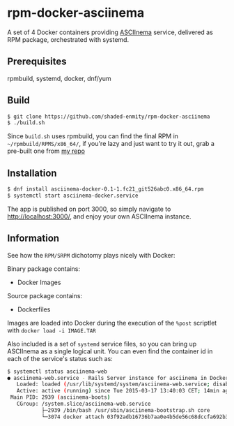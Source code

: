 # rpm-docker-asciinema
A set of 4 Docker containers providing [ASCIInema](https://asciinema.org/) service, delivered as RPM package, orchestrated with systemd.

## Prerequisites

rpmbuild, systemd, docker, dnf/yum

## Build

```bash
$ git clone https://github.com/shaded-enmity/rpm-docker-asciinema
$ ./build.sh
```

Since `build.sh` uses rpmbuild, you can find the final RPM in `~/rpmbuild/RPMS/x86_64/`, if you're lazy and just want to try it out, grab a pre-built one from [my repo](https://podvody.fedorapeople.org/asciinema-docker-0.1-1.fc21_git526abc0.x86_64.rpm)

## Installation

```bash
$ dnf install asciinema-docker-0.1-1.fc21_git526abc0.x86_64.rpm
$ systemctl start asciinema-docker.service
```

The app is published on port 3000, so simply navigate to [http://localhost:3000/](http://localhost:3000/), and enjoy your own ASCIInema instance.

## Information

See how the `RPM/SRPM` dichotomy plays nicely with Docker:

Binary package contains:
 - Docker Images

Source package contains:
 - Dockerfiles

Images are loaded into Docker during the execution of the `%post` scriptlet with `docker load -i IMAGE.TAR`

Also included is a set of `systemd` service files, so you can bring up ASCIInema as a single logical unit. You can even find the container id in each of the service's status such as:

```bash
$ systemctl status asciinema-web
● asciinema-web.service - Rails Server instance for asciinema in Docker
   Loaded: loaded (/usr/lib/systemd/system/asciinema-web.service; disabled)
   Active: active (running) since Tue 2015-03-17 13:40:03 CET; 14min ago
 Main PID: 2939 (asciinema-boots)
   CGroup: /system.slice/asciinema-web.service
           ├─2939 /bin/bash /usr/sbin/asciinema-bootstrap.sh core
           └─3074 docker attach 03f92adb16736b7aa0e4b5de56c68dccfa692b30db4051287344e1b599e95fc2
```


 
